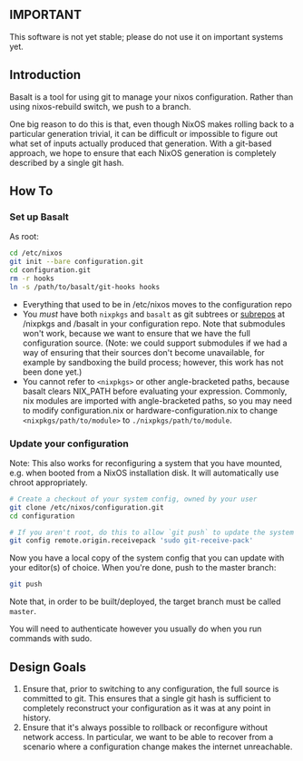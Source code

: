 ## IMPORTANT

This software is not yet stable; please do not use it on important systems yet.

## Introduction

Basalt is a tool for using git to manage your nixos configuration.  Rather than using nixos-rebuild switch, we push to a branch.

One big reason to do this is that, even though NixOS makes rolling back to a particular generation trivial, it can be difficult or impossible to figure out what set of inputs actually produced that generation.  With a git-based approach, we hope to ensure that each NixOS generation is completely described by a single git hash.

## How To

### Set up Basalt

As root:

```bash
cd /etc/nixos
git init --bare configuration.git
cd configuration.git
rm -r hooks
ln -s /path/to/basalt/git-hooks hooks
```

* Everything that used to be in /etc/nixos moves to the configuration repo
* You *must* have both `nixpkgs` and `basalt` as git subtrees or [subrepos](https://github.com/ingydotnet/git-subrepo) at /nixpkgs and /basalt  in your configuration repo.  Note that submodules won't work, because we want to ensure that we have the full configuration source.  (Note: we could support submodules if we had a way of ensuring that their sources don't become unavailable, for example by sandboxing the build process; however, this work has not been done yet.)
* You cannot refer to `<nixpkgs>` or other angle-bracketed paths, because basalt clears NIX_PATH before evaluating your expression.  Commonly, nix modules are imported with angle-bracketed paths, so you may need to modify configuration.nix or hardware-configuration.nix to change `<nixpkgs/path/to/module>` to `./nixpkgs/path/to/module`.

### Update your configuration

Note: This also works for reconfiguring a system that you have mounted, e.g. when booted from a NixOS installation disk.  It will automatically use chroot appropriately.

```bash
# Create a checkout of your system config, owned by your user
git clone /etc/nixos/configuration.git
cd configuration

# If you aren't root, do this to allow `git push` to update the system config, with proper authorization
git config remote.origin.receivepack 'sudo git-receive-pack'
```

Now you have a local copy of the system config that you can update with your editor(s) of choice.  When you're done, push to the master branch:

```bash
git push
```

Note that, in order to be built/deployed, the target branch must be called `master`.

You will need to authenticate however you usually do when you run commands with sudo.

## Design Goals

1. Ensure that, prior to switching to any configuration, the full source is committed to git.  This ensures that a single git hash is sufficient to completely reconstruct your configuration as it was at any point in history.
1. Ensure that it's always possible to rollback or reconfigure without network access.  In particular, we want to be able to recover from a scenario where a configuration change makes the internet unreachable.
